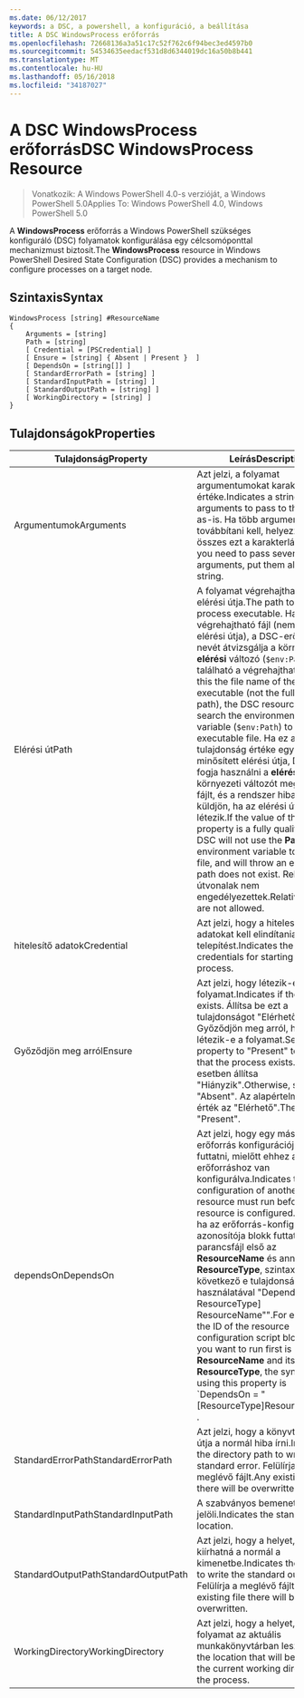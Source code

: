```yaml
---
ms.date: 06/12/2017
keywords: a DSC, a powershell, a konfiguráció, a beállítása
title: A DSC WindowsProcess erőforrás
ms.openlocfilehash: 72668136a3a51c17c52f762c6f94bec3ed4597b0
ms.sourcegitcommit: 54534635eedacf531d8d6344019dc16a50b8b441
ms.translationtype: MT
ms.contentlocale: hu-HU
ms.lasthandoff: 05/16/2018
ms.locfileid: "34187027"
---
```

# <a name="dsc-windowsprocess-resource"></a><span data-ttu-id="0df1c-103">A DSC WindowsProcess erőforrás</span><span class="sxs-lookup"><span data-stu-id="0df1c-103">DSC WindowsProcess Resource</span></span>

> <span data-ttu-id="0df1c-104">Vonatkozik: A Windows PowerShell 4.0-s verzióját, a Windows PowerShell 5.0</span><span class="sxs-lookup"><span data-stu-id="0df1c-104">Applies To: Windows PowerShell 4.0, Windows PowerShell 5.0</span></span>

<span data-ttu-id="0df1c-105">A **WindowsProcess** erőforrás a Windows PowerShell szükséges konfiguráló (DSC) folyamatok konfigurálása egy célcsomóponttal mechanizmust biztosít.</span><span class="sxs-lookup"><span data-stu-id="0df1c-105">The **WindowsProcess** resource in Windows PowerShell Desired State Configuration (DSC) provides a mechanism to configure processes on a target node.</span></span>

## <a name="syntax"></a><span data-ttu-id="0df1c-106">Szintaxis</span><span class="sxs-lookup"><span data-stu-id="0df1c-106">Syntax</span></span>

```
WindowsProcess [string] #ResourceName
{
    Arguments = [string]
    Path = [string]
    [ Credential = [PSCredential] ]
    [ Ensure = [string] { Absent | Present }  ]
    [ DependsOn = [string[]] ]
    [ StandardErrorPath = [string] ]
    [ StandardInputPath = [string] ]
    [ StandardOutputPath = [string] ]
    [ WorkingDirectory = [string] ]
}
```

## <a name="properties"></a><span data-ttu-id="0df1c-107">Tulajdonságok</span><span class="sxs-lookup"><span data-stu-id="0df1c-107">Properties</span></span>
|  <span data-ttu-id="0df1c-108">Tulajdonság</span><span class="sxs-lookup"><span data-stu-id="0df1c-108">Property</span></span>  |  <span data-ttu-id="0df1c-109">Leírás</span><span class="sxs-lookup"><span data-stu-id="0df1c-109">Description</span></span>   |
|---|---|
| <span data-ttu-id="0df1c-110">Argumentumok</span><span class="sxs-lookup"><span data-stu-id="0df1c-110">Arguments</span></span>| <span data-ttu-id="0df1c-111">Azt jelzi, a folyamat argumentumokat karakterlánc-értéke.</span><span class="sxs-lookup"><span data-stu-id="0df1c-111">Indicates a string of arguments to pass to the process as-is.</span></span> <span data-ttu-id="0df1c-112">Ha több argumentumot továbbítani kell, helyezze őket az összes ezt a karakterláncot.</span><span class="sxs-lookup"><span data-stu-id="0df1c-112">If you need to pass several arguments, put them all in this string.</span></span>|
| <span data-ttu-id="0df1c-113">Elérési út</span><span class="sxs-lookup"><span data-stu-id="0df1c-113">Path</span></span>| <span data-ttu-id="0df1c-114">A folyamat végrehajtható fájl elérési útja.</span><span class="sxs-lookup"><span data-stu-id="0df1c-114">The path to the process executable.</span></span> <span data-ttu-id="0df1c-115">Ha ez a végrehajtható fájl (nem a teljes elérési útja), a DSC-erőforrás nevét átvizsgálja a környezet **elérési** változó (`$env:Path`) található a végrehajtható fájl.</span><span class="sxs-lookup"><span data-stu-id="0df1c-115">If this the file name of the executable (not the fully qualified path), the DSC resource will search the environment **Path** variable (`$env:Path`) to find the executable file.</span></span> <span data-ttu-id="0df1c-116">Ha ez a tulajdonság értéke egy teljesen minősített elérési útja, DSC nem fogja használni a **elérési** környezeti változót megtalálják a fájlt, és a rendszer hibaüzenetet küldjön, ha az elérési út nem létezik.</span><span class="sxs-lookup"><span data-stu-id="0df1c-116">If the value of this property is a fully qualified path, DSC will not use the **Path** environment variable to find the file, and will throw an error if the path does not exist.</span></span> <span data-ttu-id="0df1c-117">Relatív útvonalak nem engedélyezettek.</span><span class="sxs-lookup"><span data-stu-id="0df1c-117">Relative paths are not allowed.</span></span>|
| <span data-ttu-id="0df1c-118">hitelesítő adatok</span><span class="sxs-lookup"><span data-stu-id="0df1c-118">Credential</span></span>| <span data-ttu-id="0df1c-119">Azt jelzi, hogy a hitelesítő adatokat kell elindítania a telepítést.</span><span class="sxs-lookup"><span data-stu-id="0df1c-119">Indicates the credentials for starting the process.</span></span>|
| <span data-ttu-id="0df1c-120">Győződjön meg arról</span><span class="sxs-lookup"><span data-stu-id="0df1c-120">Ensure</span></span>| <span data-ttu-id="0df1c-121">Azt jelzi, hogy létezik-e a folyamat.</span><span class="sxs-lookup"><span data-stu-id="0df1c-121">Indicates if the process exists.</span></span> <span data-ttu-id="0df1c-122">Állítsa be ezt a tulajdonságot "Elérhető" Győződjön meg arról, hogy létezik-e a folyamat.</span><span class="sxs-lookup"><span data-stu-id="0df1c-122">Set this property to "Present" to ensure that the process exists.</span></span> <span data-ttu-id="0df1c-123">Egyéb esetben állítsa "Hiányzik".</span><span class="sxs-lookup"><span data-stu-id="0df1c-123">Otherwise, set it to "Absent".</span></span> <span data-ttu-id="0df1c-124">Az alapértelmezett érték az "Elérhető".</span><span class="sxs-lookup"><span data-stu-id="0df1c-124">The default is "Present".</span></span>|
| <span data-ttu-id="0df1c-125">dependsOn</span><span class="sxs-lookup"><span data-stu-id="0df1c-125">DependsOn</span></span> | <span data-ttu-id="0df1c-126">Azt jelzi, hogy egy másik erőforrás konfigurációjának kell futtatni, mielőtt ehhez az erőforráshoz van konfigurálva.</span><span class="sxs-lookup"><span data-stu-id="0df1c-126">Indicates that the configuration of another resource must run before this resource is configured.</span></span> <span data-ttu-id="0df1c-127">Például, ha az erőforrás-konfiguráció azonosítója blokk futtatni kívánt parancsfájl első az __ResourceName__ és annak típusa __ResourceType__, szintaxisa a következő e tulajdonság használatával "DependsOn ="[ A ResourceType] ResourceName"".</span><span class="sxs-lookup"><span data-stu-id="0df1c-127">For example, if the ID of the resource configuration script block that you want to run first is __ResourceName__ and its type is __ResourceType__, the syntax for using this property is \`DependsOn = "[ResourceType]ResourceName"\`\` .</span></span>|
| <span data-ttu-id="0df1c-128">StandardErrorPath</span><span class="sxs-lookup"><span data-stu-id="0df1c-128">StandardErrorPath</span></span>| <span data-ttu-id="0df1c-129">Azt jelzi, hogy a könyvtár elérési útja a normál hiba írni.</span><span class="sxs-lookup"><span data-stu-id="0df1c-129">Indicates the directory path to write the standard error.</span></span> <span data-ttu-id="0df1c-130">Felülírja a meglévő fájlt.</span><span class="sxs-lookup"><span data-stu-id="0df1c-130">Any existing file there will be overwritten.</span></span>|
| <span data-ttu-id="0df1c-131">StandardInputPath</span><span class="sxs-lookup"><span data-stu-id="0df1c-131">StandardInputPath</span></span>| <span data-ttu-id="0df1c-132">A szabványos bemeneti helyét jelöli.</span><span class="sxs-lookup"><span data-stu-id="0df1c-132">Indicates the standard input location.</span></span>|
| <span data-ttu-id="0df1c-133">StandardOutputPath</span><span class="sxs-lookup"><span data-stu-id="0df1c-133">StandardOutputPath</span></span>| <span data-ttu-id="0df1c-134">Azt jelzi, hogy a helyet, ahova kiírhatná a normál a kimenetbe.</span><span class="sxs-lookup"><span data-stu-id="0df1c-134">Indicates the location to write the standard output.</span></span> <span data-ttu-id="0df1c-135">Felülírja a meglévő fájlt.</span><span class="sxs-lookup"><span data-stu-id="0df1c-135">Any existing file there will be overwritten.</span></span>|
| <span data-ttu-id="0df1c-136">WorkingDirectory</span><span class="sxs-lookup"><span data-stu-id="0df1c-136">WorkingDirectory</span></span>| <span data-ttu-id="0df1c-137">Azt jelzi, hogy a helyet, a folyamat az aktuális munkakönyvtárban lesz.</span><span class="sxs-lookup"><span data-stu-id="0df1c-137">Indicates the location that will be used as the current working directory for the process.</span></span>|